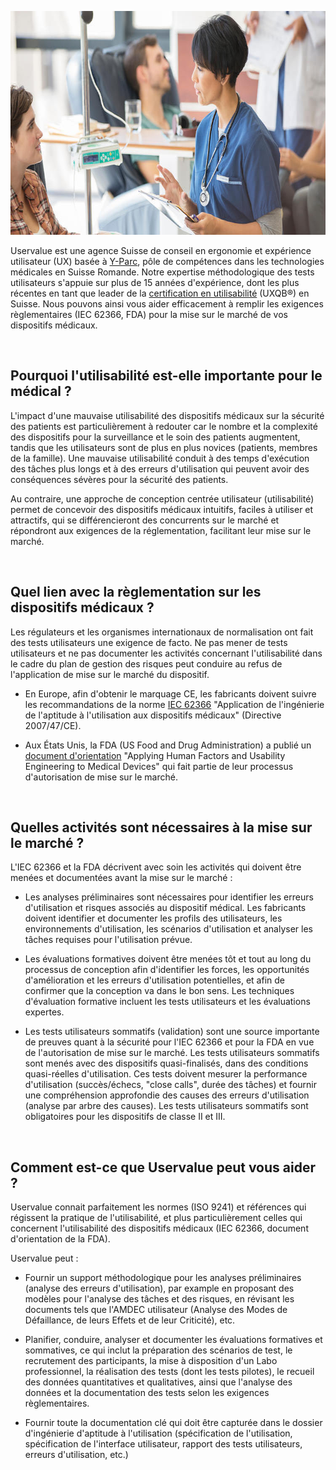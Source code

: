 <p style=text-align:center><img alt="Infirmière s'occupant d'un patient" src=/dist/img/nurse-taking-care-of-patient.jpg style=width:750px;height:358px width=750 height=358 /></p>

Uservalue est une agence Suisse de conseil en ergonomie et expérience utilisateur (UX) basée à <a href="https://www.y-parc.ch/" target=_blank>Y-Parc</a>, pôle de compétences dans les technologies médicales en Suisse Romande. Notre expertise méthodologique des tests utilisateurs s'appuie sur plus de 15 années d'expérience, dont les plus récentes en tant que leader de la <a href="/fr/certification-ux">certification en utilisabilité</a> (UXQB®) en Suisse. Nous pouvons ainsi vous aider efficacement à remplir les exigences règlementaires (IEC 62366, FDA) pour la mise sur le marché de vos dispositifs médicaux.

<br />

## Pourquoi l'utilisabilité est-elle importante pour le médical ? 

L'impact d'une mauvaise utilisabilité des dispositifs médicaux sur la sécurité des patients est particulièrement à redouter car le nombre et la complexité des dispositifs pour la surveillance et le soin des patients augmentent, tandis que les utilisateurs sont de plus en plus novices (patients, membres de la famille). Une mauvaise utilisabilité conduit à des temps d'exécution des tâches plus longs et à des erreurs d'utilisation qui peuvent avoir des conséquences sévères pour la sécurité des patients. 

Au contraire, une approche de conception centrée utilisateur (utilisabilité) permet de concevoir des dispositifs médicaux intuitifs, faciles à utiliser et attractifs, qui se différencieront des concurrents sur le marché et répondront aux exigences de la réglementation, facilitant leur mise sur le marché.

<br />

## Quel lien avec la règlementation sur les dispositifs médicaux ? 

Les régulateurs et les organismes internationaux de normalisation ont fait des tests utilisateurs une exigence de facto. Ne pas mener de tests utilisateurs et ne pas documenter les activités  concernant l'utilisabilité dans le cadre du plan de gestion des risques peut conduire au refus de l'application de mise sur le marché du dispositif.

* En Europe, afin d'obtenir le marquage CE, les fabricants doivent suivre les recommandations de la norme <a href="http://www.iso.org/iso/fr/home/store/catalogue_tc/catalogue_detail.htm?csnumber=63179" target=_blank>IEC 62366</a> "Application de l'ingénierie de l'aptitude à l'utilisation aux dispositifs médicaux" (Directive 2007/47/CE).

* Aux États Unis, la FDA (US Food and Drug Administration) a publié un <a href="http://www.fda.gov/downloads/MedicalDevices/.../UCM259760.pdf" target=_blank>document d'orientation</a> "Applying Human Factors and Usability Engineering to Medical Devices" qui fait partie de leur processus d'autorisation de mise sur le marché.

<br />

## Quelles activités sont nécessaires à la mise sur le marché ?

L'IEC 62366 et la FDA décrivent avec soin les activités qui doivent être menées et documentées avant la mise sur le marché :

* Les analyses préliminaires sont nécessaires pour identifier les erreurs d'utilisation et risques associés au dispositif médical. Les fabricants doivent identifier et documenter les profils des utilisateurs, les environnements d'utilisation, les scénarios d'utilisation et analyser les tâches requises pour l'utilisation prévue.

* Les évaluations formatives doivent être menées tôt et tout au long du processus de conception afin d'identifier les forces, les opportunités d'amélioration et les erreurs d'utilisation potentielles, et afin de confirmer que la conception va dans le bon sens. Les techniques d'évaluation formative incluent les tests utilisateurs et les évaluations expertes.

* Les tests utilisateurs sommatifs (validation) sont une source importante de preuves quant à la sécurité pour l'IEC 62366 et pour la FDA en vue de l'autorisation de mise sur le marché. Les tests utilisateurs sommatifs sont menés avec des dispositifs quasi-finalisés, dans des conditions quasi-réelles d'utilisation. Ces tests doivent mesurer la performance d'utilisation (succès/échecs, "close calls", durée des tâches) et fournir une compréhension approfondie des causes des erreurs d'utilisation (analyse par arbre des causes). Les tests utilisateurs sommatifs sont obligatoires pour les dispositifs de classe II et III.

<br />

## Comment est-ce que Uservalue peut vous aider ?

Uservalue connait parfaitement les normes (ISO 9241) et références qui régissent la pratique de l'utilisabilité, et plus particulièrement celles qui concernent l'utilisabilité des dispositifs médicaux (IEC 62366, document d'orientation de la FDA).

Uservalue peut : 

* Fournir un support méthodologique pour les analyses préliminaires (analyse des erreurs d'utilisation), par example en proposant des modèles pour l'analyse des tâches et des risques, en révisant les documents tels que l'AMDEC utilisateur (Analyse des Modes de Défaillance, de leurs Effets et de leur Criticité), etc.

* Planifier, conduire, analyser et documenter les évaluations formatives et sommatives, ce qui inclut la préparation des scénarios de test, le recrutement des participants, la mise à disposition d'un Labo professionnel, la réalisation des tests (dont les tests pilotes), le recueil des données quantitatives et qualitatives, ainsi que l'analyse des données et la documentation des tests selon les exigences règlementaires.

* Fournir toute la documentation clé qui doit être capturée dans le dossier d'ingénierie d'aptitude à l'utilisation (spécification de l'utilisation, spécification de l'interface utilisateur, rapport des tests utilisateurs, erreurs d'utilisation, etc.)

<br />
